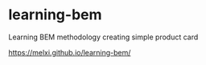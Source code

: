 # learning-bem
Learning BEM methodology creating simple product card

https://melxi.github.io/learning-bem/
